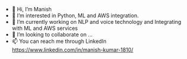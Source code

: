 - 👋 Hi, I’m Manish
- 👀 I’m interested in Python, ML and AWS integration.
- 🌱 I’m currently working on NLP and voice technology and Integrating with ML and AWS services
- 💞️ I’m looking to collaborate on ...
- 📫 You can reach me through LinkedIn https://www.linkedin.com/in/manish-kumar-1810/

<!---
Manish-Sharma-1810/Manish-Sharma-1810 is a ✨ special ✨ repository because its `README.md` (this file) appears on your GitHub profile.
You can click the Preview link to take a look at your changes.
--->
